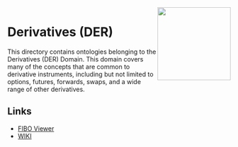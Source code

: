 <img src="https://spec.edmcouncil.org/fibo/htmlpages/master/latest/img/logo.66a988fe.png" width="165" align="right"/>

# Derivatives (DER)

This directory contains ontologies belonging to the Derivatives (DER) Domain. This domain covers many of the concepts that are common to derivative instruments, including but not limited to options, futures, forwards, swaps, and a wide range of other derivatives.
    
## Links

- [FIBO Viewer](https://spec.edmcouncil.org/fibo/ontology/DER/MetadataDER/DERDomain)
- [WIKI](https://wiki.edmcouncil.org/display/DER)
